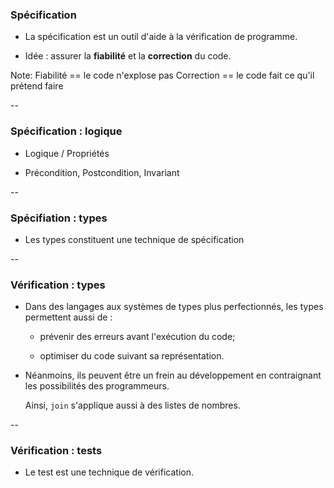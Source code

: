 ### Spécification

- La spécification est un outil d'aide à la vérification de programme.

- Idée : assurer la **fiabilité** et la **correction** du code.

Note:
Fiabilité == le code n'explose pas
Correction == le code fait ce qu'il prétend faire

--

### Spécification : logique

- Logique / Propriétés

- Précondition, Postcondition, Invariant

--

### Spécifiation : types

- Les types constituent une technique de spécification


--

### Vérification : types


- Dans des langages aux systèmes de types plus perfectionnés, les
  types permettent aussi de :

    - prévenir des erreurs avant l'exécution du code;

    - optimiser du code suivant sa représentation.

- Néanmoins, ils peuvent être un frein au développement en
  contraignant les possibilités des programmeurs.

    Ainsi, `join` s'applique aussi à des listes de nombres.


--

### Vérification : tests

- Le test est une technique de vérification.
